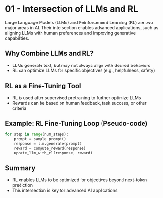 # 01 - Intersection of LLMs and RL

Large Language Models (LLMs) and Reinforcement Learning (RL) are two major areas in AI. Their intersection enables advanced applications, such as aligning LLMs with human preferences and improving generative capabilities.

## Why Combine LLMs and RL?
- LLMs generate text, but may not always align with desired behaviors
- RL can optimize LLMs for specific objectives (e.g., helpfulness, safety)

## RL as a Fine-Tuning Tool
- RL is used after supervised pretraining to further optimize LLMs
- Rewards can be based on human feedback, task success, or other criteria

## Example: RL Fine-Tuning Loop (Pseudo-code)

```python
for step in range(num_steps):
    prompt = sample_prompt()
    response = llm.generate(prompt)
    reward = compute_reward(response)
    update_llm_with_rl(response, reward)
```

## Summary
- RL enables LLMs to be optimized for objectives beyond next-token prediction
- This intersection is key for advanced AI applications 